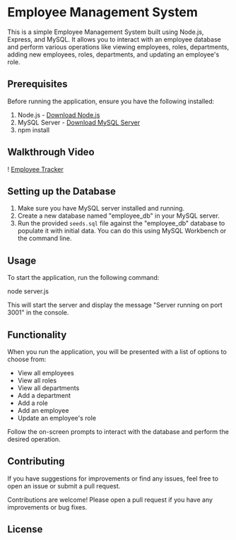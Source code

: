# Employee Management System

This is a simple Employee Management System built using Node.js, Express, and MySQL. It allows you to interact with an employee database and perform various operations like viewing employees, roles, departments, adding new employees, roles, departments, and updating an employee's role.

## Prerequisites

Before running the application, ensure you have the following installed:

1. Node.js - [Download Node.js](https://nodejs.org/)
2. MySQL Server - [Download MySQL Server](https://dev.mysql.com/downloads/mysql/)
3. npm install


## Walkthrough Video
! [Employee Tracker](../../../Desktop/EmpWalkthrough.webm)

   
   
   

## Setting up the Database

1. Make sure you have MySQL server installed and running.
2. Create a new database named "employee_db" in your MySQL server.
3. Run the provided `seeds.sql` file against the "employee_db" database to populate it with initial data. You can do this using MySQL Workbench or the command line.

## Usage

To start the application, run the following command:


node server.js


This will start the server and display the message "Server running on port 3001" in the console.

## Functionality

When you run the application, you will be presented with a list of options to choose from:

- View all employees
- View all roles
- View all departments
- Add a department
- Add a role
- Add an employee
- Update an employee's role

Follow the on-screen prompts to interact with the database and perform the desired operation.

## Contributing

If you have suggestions for improvements or find any issues, feel free to open an issue or submit a pull request.

Contributions are welcome! Please open a pull request if you have any improvements or bug fixes.

## License